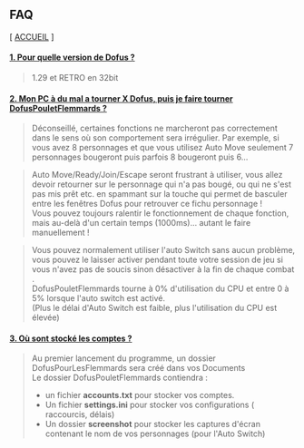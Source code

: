 
## FAQ

[ [ACCUEIL](README.md) ]  

#### [1. Pour quelle version de Dofus ?](#nr1) ####

> 1.29 et RETRO en 32bit 

#### [2. Mon PC à du mal a tourner X Dofus, puis je faire tourner DofusPouletFlemmards ?](#nr1) ####

> Déconseillé, certaines fonctions ne marcheront pas correctement dans le sens où son comportement sera irrégulier. 
> Par exemple, si vous avez 8 personnages et que vous utilisez Auto Move seulement 7 personnages bougeront puis parfois 8 bougeront puis 6...    
  
> Auto Move/Ready/Join/Escape seront frustrant à utiliser, vous allez devoir retourner sur le personnage qui n'a pas bougé, ou qui ne s'est pas mis prêt etc. en spammant sur la touche qui permet de basculer entre les fenêtres Dofus pour retrouver ce fichu personnage !   
> Vous pouvez toujours ralentir le fonctionnement de chaque fonction, mais au-delà d'un certain temps (1000ms)... autant le faire manuellement ! 
  
> Vous pouvez normalement utiliser l'auto Switch sans aucun problème, vous pouvez le laisser activer pendant toute votre session de jeu si vous n'avez pas de soucis sinon désactiver à la fin de chaque combat .   
> DofusPouletFlemmards tourne à 0% d'utilisation du CPU et entre 0 à 5% lorsque l'auto switch est activé.    
>(Plus le délai d'Auto Switch est faible, plus l'utilisation du CPU est élevée) 

#### [3. Où sont stocké les comptes ?](#nr1) ####

> Au premier lancement du programme, un dossier DofusPourLesFlemmards sera créé dans vos Documents      
> Le dossier DofusPouletFlemmards contiendra :
> * un fichier **accounts.txt** pour stocker vos comptes.
> * Un fichier **settings.ini** pour stocker vos configurations ( raccourcis, délais)
> * Un dossier **screenshot** pour stocker les captures d'écran contenant le nom de vos personnages (pour l'Auto Switch)
